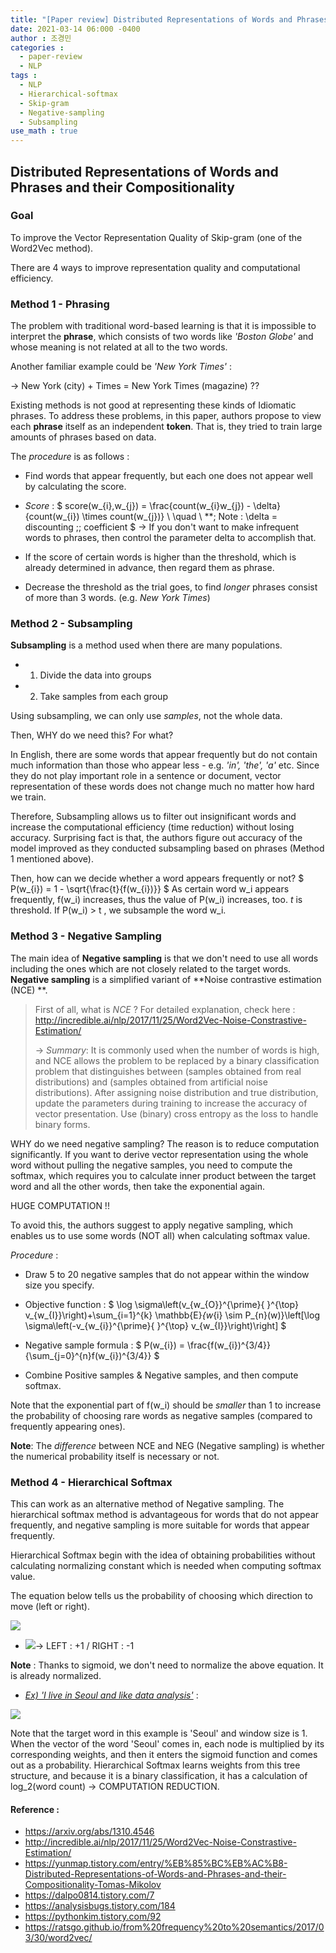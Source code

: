 ```yaml
---
title: "[Paper review] Distributed Representations of Words and Phrases and their Compositionality"
date: 2021-03-14 06:000 -0400
author : 조경민
categories :
  - paper-review
  - NLP
tags :
  - NLP
  - Hierarchical-softmax
  - Skip-gram
  - Negative-sampling
  - Subsampling
use_math : true
---
```


## Distributed Representations of Words and Phrases and their Compositionality

### Goal

To improve the Vector Representation Quality of Skip-gram (one of the Word2Vec method).

There are 4 ways to improve representation quality and computational efficiency.



### Method 1 - Phrasing

The problem with traditional word-based learning is that it is impossible to interpret the **phrase**, which consists of two words like _'Boston Globe'_ and whose meaning is not related at all to the two words.

Another familiar example could be _'New York Times'_ :

-> New York (city) + Times = New York Times (magazine) ??

Existing methods is not good at representing these kinds of Idiomatic phrases. To address these problems, in this paper, authors propose to view each **phrase** itself as an independent **token**. That is, they tried to train large amounts of phrases based on data.

The *procedure* is as follows :

- Find words that appear frequently, but each one does not appear well by calculating the score.

- _Score_ :
  $
  score(w_{i},w_{j}) = \frac{count(w_{i}w_{j}) - \delta}{count(w_{i}) \times count(w_{j})} \\
  \quad \\
  **\; Note : \delta = discounting \;\; coefficient
  $
  -> If you don't want to make infrequent words to phrases, then control the parameter delta to accomplish that.

- If the score of certain words is higher than the threshold, which is already determined in advance, then regard them as phrase. 

- Decrease the threshold as the trial goes, to find _longer_ phrases consist of more than 3 words. (e.g. _New York Times_)



### Method 2 - Subsampling

**Subsampling** is a method used when there are many populations.

- 1) Divide the data into groups
- 2) Take samples from each group

Using subsampling, we can only use _samples_, not the whole data.

Then, WHY do we need this? For what?

In English, there are some words that appear frequently but do not contain much information than those who appear less - e.g. _'in', 'the', 'a'_ etc. Since they do not play important role in a sentence or document, vector representation of these words does not change much no matter how hard we train.

Therefore, Subsampling allows us to filter out insignificant words and increase the computational efficiency (time reduction) without losing accuracy. Surprising fact is that, the authors figure out accuracy of the model improved as they conducted subsampling based on phrases (Method 1 mentioned above).

Then, how can we decide whether a word appears frequently or not?
$
P(w_{i}) = 1 - \sqrt{\frac{t}{f(w_{i})}}
$
As certain word w_i appears frequently, f(w_i) increases, thus the value of P(w_i) increases, too. _t_ is threshold. If P(w_i) > t , we subsample the word w_i.





### Method 3 - Negative Sampling

The main idea of **Negative sampling** is that we don't need to use all words including the ones which are not closely related to the target words. **Negative sampling** is a simplified variant of **Noise contrastive estimation (NCE) **.



> First of all, what is _NCE_ ? For detailed explanation, check here : <http://incredible.ai/nlp/2017/11/25/Word2Vec-Noise-Constrastive-Estimation/>
>
> -> _Summary_: It is commonly used when the number of words is high, and NCE allows the problem to be replaced by a binary classification problem that distinguishes between (samples obtained from real distributions) and (samples obtained from artificial noise distributions). After assigning noise distribution and true distribution, update the parameters during training to increase the accuracy of vector presentation. Use (binary) cross entropy as the loss to handle binary forms.



WHY do we need negative sampling? The reason is to reduce computation significantly. If you want to derive vector representation using the whole word without pulling the negative samples, you need to compute the softmax, which requires you to calculate inner product between the target word and all the other words, then take the exponential again.

HUGE COMPUTATION !!

To avoid this, the authors suggest to apply negative sampling, which enables us to use some words (NOT all) when calculating softmax value.

_Procedure_ :

- Draw 5 to 20 negative samples that do not appear within the window size you specify.

- Objective function :
  $
  \log \sigma\left(v_{w_{O}}^{\prime}{ }^{\top} v_{w_{I}}\right)+\sum_{i=1}^{k} \mathbb{E}_{w_{i} \sim P_{n}(w)}\left[\log \sigma\left(-v_{w_{i}}^{\prime}{ }^{\top} v_{w_{I}}\right)\right]
  $
  

- Negative sample formula :
  $
  P(w_{i}) = \frac{f(w_{i})^{3/4}}{\sum_{j=0}^{n}f(w_{i})^{3/4}}
  $

- Combine Positive samples & Negative samples, and then compute softmax.



Note that the exponential part of f(w_i) should be _smaller_ than 1 to increase the probability of choosing rare words as negative samples (compared to frequently appearing ones).



**Note**: The _difference_ between NCE and NEG (Negative sampling) is whether the numerical probability itself is necessary or not. 



### Method 4 - Hierarchical Softmax

This can work as an alternative method of Negative sampling. The hierarchical softmax method is advantageous for words that do not appear frequently, and negative sampling is more suitable for words that appear frequently.

Hierarchical Softmax begin with the idea of obtaining probabilities without calculating normalizing constant which is needed when computing softmax value. 

The equation below tells us the probability of choosing which direction to move (left or right).

![](https://img1.daumcdn.net/thumb/R1280x0/?scode=mtistory2&fname=http%3A%2F%2Fcfile26.uf.tistory.com%2Fimage%2F26460D4058C661222D9D84)

- ![](https://img1.daumcdn.net/thumb/R1280x0/?scode=mtistory2&fname=http%3A%2F%2Fcfile2.uf.tistory.com%2Fimage%2F2324E84258C661B31839D9)-> LEFT : +1  /  RIGHT : -1



**Note** : Thanks to sigmoid, we don't need to normalize the above equation. It is already normalized.

- _<u>Ex) 'I live in Seoul and like data analysis'</u>_ :



![](https://img1.daumcdn.net/thumb/R1280x0/?scode=mtistory2&fname=https%3A%2F%2Fblog.kakaocdn.net%2Fdn%2FkGaH9%2FbtqAThGVegp%2FHJLKKws5c9x6Lvnu1wJYY1%2Fimg.png)

Note that the target word in this example is 'Seoul' and window size is 1. When the vector of the word 'Seoul' comes in, each node is multiplied by its corresponding weights, and then it enters the sigmoid function and comes out as a probability. Hierarchical Softmax learns weights from this tree structure, and because it is a binary classification, it has a calculation of log_2(word count) -> COMPUTATION REDUCTION.





#### Reference :

- https://arxiv.org/abs/1310.4546
- http://incredible.ai/nlp/2017/11/25/Word2Vec-Noise-Constrastive-Estimation/
- https://yunmap.tistory.com/entry/%EB%85%BC%EB%AC%B8-Distributed-Representations-of-Words-and-Phrases-and-their-Compositionality-Tomas-Mikolov
- https://dalpo0814.tistory.com/7
- https://analysisbugs.tistory.com/184
- https://pythonkim.tistory.com/92
- https://ratsgo.github.io/from%20frequency%20to%20semantics/2017/03/30/word2vec/

